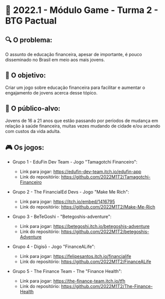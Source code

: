 # 🙋‍ 2022.1 - Módulo Game - Turma 2 - BTG Pactual

## 🔍 O problema:
O assunto de educação financeira, apesar de importante, é pouco disseminado no Brasil em meio aos mais jovens.
 
## 🎯 O objetivo:
Criar um jogo sobre educação financeira para facilitar e aumentar o engajamento de jovens acerca desse tópico.

## 🧩 O público-alvo:
Jovens de 16 a 21 anos que estão passando por períodos de mudança em relação à saúde financeira, muitas vezes mudando de cidade e/ou arcando com custos da vida adulta.

## 🎮 Os jogos:

- Grupo 1 - EduFin Dev Team - Jogo "Tamagotchi Financeiro":
  - Link para jogar: https://edufin-dev-team.itch.io/edufin-app
  - Link do repositório: https://github.com/2022M1T2/Tamagotchi-Financeiro

- Grupo 2 - The FinancialEd Devs - Jogo "Make Me Rich":
  - Link para jogar: https://itch.io/embed/1416795
  - Link do repositório: https://github.com/2022M1T2/Make-Me-Rich

- Grupo 3 - BeTeGoshi - "Betegoshis-adventure":
  - Link para jogar: https://betegoshi.itch.io/betegoshis-adventure
  - Link do repositório: https://github.com/2022M1T2/betegoshis-Adventure

- Grupo 4 - Digisō - Jogo "FinanceALife":
  - Link para jogar: https://felipesantos.itch.io/financialife
  - Link do repositório: https://github.com/2022M1T2/FinanceALife

- Grupo 5 - The Finance Team - The "Finance Health":
  - Link para jogar: https://the-finance-team.itch.io/tfh
  - Link do repositório: https://github.com/2022M1T2/The-Finance-Health
